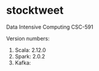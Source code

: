 # stocktweet
Data Intensive Computing CSC-591

Version numbers:
1. Scala: 2.12.0
2. Spark: 2.0.2
3. Kafka: 

